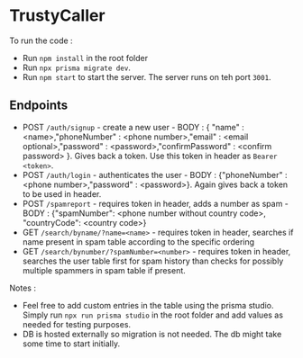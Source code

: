 # TrustyCaller

To run the code :
- Run ```npm install``` in the root folder
- Run ```npx prisma migrate dev```.
- Run ```npm start``` to start the server. The server runs on teh port ```3001```.

## Endpoints 
- POST `/auth/signup` - create a new user - BODY : { "name" : \<name\>,"phoneNumber" : \<phone number\>,"email" : \<email optional\>,"password" : \<password\>,"confirmPassword" : \<confirm password\> }. Gives back a token. Use this token in header as ```Bearer <token>```.
- POST `/auth/login` - authenticates the user - BODY : {"phoneNumber" :  \<phone number\>,"password" : \<password\>}. Again gives back a token to be used in header.
- POST `/spamreport` - requires token in header, adds a number as spam - BODY : {"spamNumber": \<phone number without country code\>, "countryCode": \<country code\>}
- GET `/search/byname/?name=<name>` - requires token in header, searches if name present in spam table according to the specific ordering
- GET `/search/bynumber/?spamNumber=<number>` - requires token in header, searches the user table first for spam history than checks for possibly multiple spammers in spam table if present.

Notes : 
- Feel free to add custom entries in the table using the prisma studio. Simply run ```npx run prisma studio``` in the root folder and add values as needed for testing purposes.
- DB is hosted externally so migration is not needed. The db might take some time to start initially.
